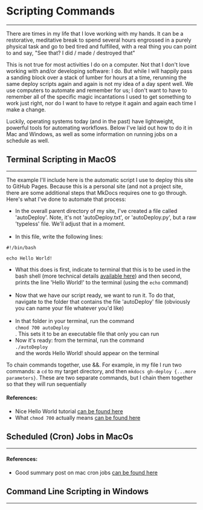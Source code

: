 # Scripting Commands

<hr>
There are times in my life that I love working with my hands. It can be a restorative, meditative break to spend several hours engrossed in a purely physical task and go to bed tired and fulfilled, with a real thing you can point to and say, "See that? I did / made / destroyed that"

This is not true for most activities I do on a computer. Not that I don't love working with and/or developing software: I do. But while I will happily pass a sanding block over a stack of lumber for hours at a time, rerunning the same deploy scripts again and again is not my idea of a day spent well. We use computers to automate and remember for us; I don't want to have to remember all of the specific magic incantations I used to get something to work just right, nor do I want to have to retype it again and again each time I make a change.

Luckily, operating systems today (and in the past) have lightweight, powerful tools for automating workflows. Below I've laid out how to do it in Mac and Windows, as well as some information on running jobs on a schedule as well.
<br>

## Terminal Scripting in MacOS

<hr>
The example I'll include here is the automatic script I use to deploy this site to GitHub Pages. Because this is a personal site (and not a project site, there are some additional steps that MkDocs requires one to go through. Here's what I've done to automate that process:

- In the overall parent directory of my site, I've created a file called 'autoDeploy'. Note, it's not 'autoDeploy.txt', or 'autoDeploy.py', but a raw 'typeless' file. We'll adjust that in a moment.<br><br>
- In this file, write the following lines:<br>

```shell
#!/bin/bash

echo Hello World!

```

- What this does is first, indicate to terminal that this is to be used in the bash shell (more technical details <a href="https://www.gnu.org/software/bash/manual/html_node/What-is-Bash_003f.html" target="_blank">available here</a>) and then second, prints the line 'Hello World!' to the terminal (using the `echo` command) <br><br>
- Now that we have our script ready, we want to run it. To do that, navigate to the folder that contains the file 'autoDeploy' file (obviously you can name your file whatever you'd like)<br><br>
- In that folder in your terminal, run the command<br>`chmod 700 autoDeploy`<br>. This sets it to be an executable file that only you can run
- Now it's ready: from the terminal, run the command<br>`./autoDeploy`<br> and the words Hello World! should appear on the terminal

To chain commands together, use &&. For example, in my file I run two commands: a `cd` to my target directory, and then `mkdocs gh-deploy {...more parameters}`. These are two separate commands, but I chain them together so that they will run sequentially
<br>

<h4>References:</h4>

- Nice Hello World tutorial <a href="https://www.hastac.org/blogs/joe-cutajar/2015/04/21/how-make-simple-bash-script-mac" target="_blank">can be found here</a>
- What `chmod 700` actually means <a href="https://www.poftut.com/chmod-755-700/" target="_blank">can be found here</a>
  <br>

## Scheduled (Cron) Jobs in MacOs

<hr>

<h4>References:</h4>

- Good summary post on mac cron jobs <a href="https://www.techradar.com/how-to/computing/apple/terminal-101-creating-cron-jobs-1305651" target="_blank">can be found here</a>
  <br>

## Command Line Scripting in Windows

<hr>

<br>
